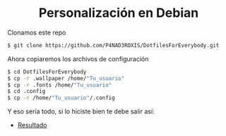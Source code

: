 <h1 align="center">Personalización en Debian</h1>

Clonamos este repo

```bash
$ git clone https://github.com/P4NAD3ROXIS/DotfilesForEverybody.git
```

Ahora copiaremos los archivos de configuración 

```bash
$ cd DotfilesForEverybody
$ cp -r .wallpaper /home/"Tu_usuario"
$ cp -r .fonts /home/"Tu_usuario"
$ cd .config
$ cp -r /home/"Tu_usuario"/.config
```


Y eso sería todo, si lo hiciste bien te debe salir así:

- [Resultado](https://github.com/P4NAD3ROXIS/DotfilesForEverybody/tree/main/Guide/Spanish-Version/Result)
